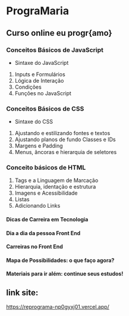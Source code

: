 # **PrograMaria**

## Curso online eu progr{amo} 

### Conceitos Básicos de JavaScript

* Sintaxe do JavaScript

 1. Inputs e Formulários
 2. Lógica de Interação
 3. Condições
 4. Funções no JavaScript
 
 ### Conceitos Básicos de CSS
 
 * Sintaxe do CSS
 
 1. Ajustando e estilizando fontes e textos
 2. Ajustando planos de fundo Classes e IDs
 3. Margens e Padding
 4. Menus, âncoras e hierarquia de seletores
 
 ### Conceito básicos de HTML
 
 1. Tags e a Linguagem de Marcação
 2. Hierarquia, identação e estrutura
 3. Imagens e Acessibilidade
 4. Listas
 5. Adicionando Links
 
 #### Dicas de Carreira em Tecnologia
 #### Dia a dia da pessoa Front End
 #### Carreiras no Front End
 #### Mapa de Possibilidades: o que faço agora?
 #### Materiais para ir além: continue seus estudos!
 
 ## link site:
 https://reprograma-np0gyxj01.vercel.app/
 
